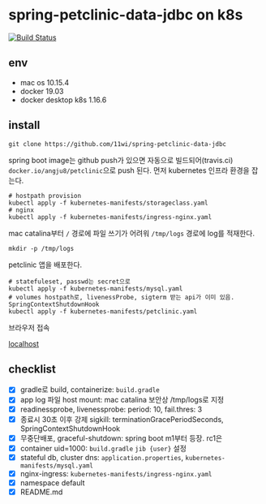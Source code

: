 # spring-petclinic-data-jdbc on k8s

[![Build Status](https://travis-ci.org/11wi/spring-petclinic-data-jdbc.svg?branch=master)](https://travis-ci.org/11wi/spring-petclinic-data-jdbc)

## env
* mac os 10.15.4
* docker 19.03
* docker desktop k8s 1.16.6


## install

```shell script
git clone https://github.com/11wi/spring-petclinic-data-jdbc 
```

spring boot image는 github push가 있으면 자동으로 빌드되어(travis.ci) `docker.io/angju8/petclinic`으로 push 된다.
먼저 kubernetes 인프라 환경을 잡는다. 

```shell script
# hostpath provision
kubectl apply -f kubernetes-manifests/storageclass.yaml
# nginx
kubectl apply -f kubernetes-manifests/ingress-nginx.yaml
```

mac catalina부터 `/` 경로에 파일 쓰기가 어려워 `/tmp/logs` 경로에 log를 적재한다.

```shell script
mkdir -p /tmp/logs
```

petclinic 앱을 배포한다.

```shell script
# statefuleset, passwd는 secret으로
kubectl apply -f kubernetes-manifests/mysql.yaml
# volumes hostpath로, livenessProbe, sigterm 받는 api가 이미 있음. SpringContextShutdownHook 
kubectl apply -f kubernetes-manifests/petclinic.yaml
```

브라우저 접속

[localhost](http://localhost:80)


## checklist

* [x] gradle로 build, containerize: `build.gradle`
* [x] app log 파일 host mount: mac catalina 보안상 /tmp/logs로 지정
* [x] readinessprobe, livenessprobe: period: 10, fail.thres: 3  
* [x] 종료시 30초 이후 강제 sigkill: terminationGracePeriodSeconds, SpringContextShutdownHook
* [x] 무중단배포, graceful-shutdown: spring boot m1부터 등장. rc1은 
* [x] container uid=1000: `build.gradle` `jib {user}` 설정
* [x] stateful db, cluster dns: `application.properties`, `kubernetes-manifests/mysql.yaml`
* [x] nginx-ingress: `kubernetes-manifests/ingress-nginx.yaml`
* [x] namespace default
* [X] README.md
